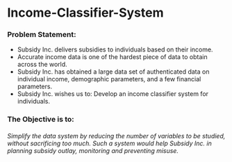 # Income-Classifier-System

### Problem Statement:
<ul>
    <li>Subsidy Inc. delivers subsidies to individuals based on
        their income.</li>
    <li>Accurate income data is one of the hardest piece of data
        to obtain across the world.</li>
    <li>Subsidy Inc. has obtained a large data set of
authenticated data on individual income, demographic
        parameters, and a few financial parameters.</li>
    <li>Subsidy Inc. wishes us to:
Develop an income classifier system for individuals.</li>
    
</ul>

### The Objective is to:
<h6>Simplify the data system by reducing the number of variables to be studied, without sacrificing too much. Such a system would help Subsidy Inc. in planning subsidy outlay, monitoring and preventing misuse.</h6>
